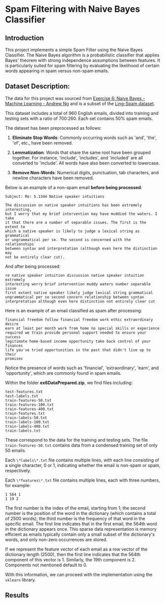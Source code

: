 # Spam Filtering with Naive Bayes Classifier

## Introduction
This project implements a simple Spam Filter using the Naive Bayes Classifier. The Naive Bayes algorithm is a probabilistic classifier that applies Bayes' theorem with strong independence assumptions between features. It is particularly suited for spam filtering by evaluating the likelihood of certain words appearing in spam versus non-spam emails.

## Dataset Description:
The data for this project was sourced from [Exercise 6: Naive Bayes - Machine Learning - Andrew Ng](http://openclassroom.stanford.edu/MainFolder/DocumentPage.php?course=MachineLearning&doc=exercises/ex6/ex6.html) and is a subset of the [Ling-Spam dataset](https://www.kaggle.com/datasets/mandygu/lingspam-dataset).

This dataset includes a total of 960 English emails, divided into training and testing sets with a ratio of 700:260. Each set contains 50% spam emails.

The dataset has been preprocessed as follows:

1. **Eliminate Stop Words**: Commonly occurring words such as 'and', 'the', 'of', etc., have been removed.

2. **Lemmatization**: Words that share the same root have been grouped together. For instance, 'include', 'includes', and 'included' are all converted to 'include'. All words have also been converted to lowercase.

3. **Remove Non-Words**: Numerical digits, punctuation, tab characters, and newline characters have been removed.

Below is an example of a non-spam email **before being processed**:
```
Subject: Re: 5.1344 Native speaker intuitions
  
The discussion on native speaker intuitions has been extremely interesting, 
but I worry that my brief intervention may have muddied the waters. I take 
it that there are a number of separable issues. The first is the extent to 
which a native speaker is likely to judge a lexical string as grammatical 
or ungrammatical per se. The second is concerned with the relationships 
between syntax and interpretation (although even here the distinction may 
not be entirely clear cut). 
```

And after being processed:
```
re native speaker intuition discussion native speaker intuition extremely 
interesting worry brief intervention muddy waters number separable issue 
first extent native speaker likely judge lexical string grammatical 
ungrammatical per se second concern relationship between syntax 
interpretation although even here distinction not entirely clear cut
```

Here is an example of an email classified as spam after processing:
```
financial freedom follow financial freedom work ethic extraordinary desire 
earn at least per month work from home no special skills or experience 
required we train provide personal support needed to ensure your success 
legitimate home-based income opportunity take back control of your finances 
life you've tried opportunities in the past that didn't live up to their 
promises
```

Notice the presence of words such as 'financial', 'extraordinary', 'earn', and 'opportunity', which are commonly found in spam emails.

Within the folder **ex6DataPrepared.zip**, we find files including:
```
test-features.txt
test-labels.txt
train-features-50.txt
train-features-100.txt
train-features-400.txt
train-features.txt
train-labels-50.txt
train-labels-100.txt
train-labels-400.txt
train-labels.txt
```
These correspond to the data for the training and testing sets. The file `train-features-50.txt` contains data from a condensed training set of only 50 emails.

Each `\*labels\*.txt` file contains multiple lines, with each line consisting of a single character, 0 or 1, indicating whether the email is non-spam or spam, respectively.

Each `\*features\*.txt` file contains multiple lines, each with three numbers, for example:
```
1 564 1
1 19 2
```
The first number is the index of the email, starting from 1; the second number is the position of the word in the dictionary (which contains a total of 2500 words); the third number is the frequency of that word in the specific email. The first line indicates that in the first email, the 564th word in the dictionary appears once. This sparse data representation is memory efficient as emails typically contain only a small subset of the dictionary's words, and only non-zero occurrences are stored.

If we represent the feature vector of each email as a row vector of the dictionary length (2500), then the first line indicates that the 564th component of this vector is 1. Similarly, the 19th component is 2. Components not mentioned default to 0.

With this information, we can proceed with the implementation using the `sklearn` library.

## Results


